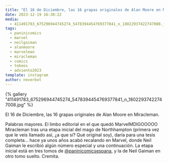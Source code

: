 ```yaml
---
title: "El 16 de Diciembre, las 16 grapas originales de Alan Moore en Miracleman"
date: 2023-12-19 16:30:22
media: 
  - 411491783_675296944745274_5478394454769377841_n_18022937422747008.jpg
tags: 
  - paninicomics
  - marvel
  - neilgaiman
  - alanmoore
  - marvelman
  - miracleman
  - comics
  - tebeos
  - adviento2023
template: instagram
author: neverbot
---
```


{% gallery "411491783_675296944745274_5478394454769377841_n_18022937422747008.jpg" %}

El 16 de Diciembre, las 16 grapas originales de Alan Moore en Miracleman.

Palabras mayores. El limbo editorial en el que quedó MarvelMDIGOOOOO Miracleman tras una etapa inicial del mago de Northhampton (primera vez que le veis llamado así, ¿a que sí? Qué original soy), daría para una tesis completa... hace ya unos años acabó recalando en Marvel, donde Neil Gaiman le escribió algún número especial y una continuación. La etapa inicial está en tres tomos de [@paninicomicsespana](https://instagram.com/paninicomicsespana), y la de Neil Gaiman en otro tomo suelto. Cremita.
